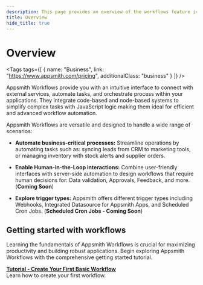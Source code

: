 ```yaml
---
description: This page provides an overview of the workflows feature in Appsmith, detailing its key components and functionality.
title: Overview
hide_title: true
---
```

<!-- vale off -->

<div className="tag-wrapper">
 <h1>Overview </h1>

<Tags
tags={[
{ name: "Business", link: "https://www.appsmith.com/pricing", additionalClass: "business" }
]}
/>

</div>

<!-- vale on -->
Appsmith Workflows provide you with an intuitive interface to connect with external services, automate tasks, and orchestrate process within your applications. They integrate code-based and node-based systems to simplify complex tasks with JavaScript logic making them ideal for efficient and advanced workflow automation.

<ZoomImage
  src="/img/appsmith-workflows.png" 
  alt="Appsmith Workflows"
  caption="Appsmith Workflows"
/>

Appsmith Workflows are versatile and designed to handle a wide range of scenarios:

  * **Automate business-critical processes:** Streamline operations by automating tasks such as: syncing leads from CRM to marketing tools, or managing inventory with stock alerts and supplier orders.

  * **Enable Human-in-the-Loop interactions:** Combine user-friendly interfaces with server-side automation to design workflows that require human decisions for: Data validation, Approvals, Feedback, and more. (**Coming Soon**)

  * **Explore trigger types:** Appsmith offers different trigger types including Webhooks, Integrated Datasource for Appsmith Apps, and Scheduled Cron Jobs. (**Scheduled Cron Jobs - Coming Soon**)

## Getting started with workflows

Learning the fundamentals of Appsmith Workflows is crucial for maximizing productivity and building robust applications. Begin exploring Appsmith Workflows with the comprehensive getting started tutorial. 

<div className="containerGridSampleApp">
   <div className="containerColumnSampleApp columnGrid column-one">
    <div className="containerCol">
      </div> 
      <b><a href="/workflows/tutorials/create-workflow">Tutorial - Create Your First Basic Workflow</a></b>
      <div className="containerDescription">
        Learn how to create your first workflow.
      </div>
   </div>
   <div className="columnGrid column-four" style={{padding:"20px"}}>
   
   </div>
</div>